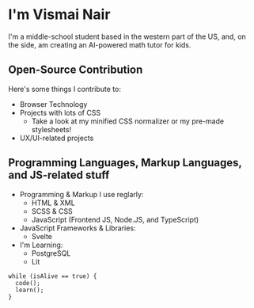 # I'm Vismai Nair

I'm a middle-school student based in the western part of the US, and, on the side, am creating an AI-powered math tutor for kids.

## Open-Source Contribution
Here's some things I contribute to:
* Browser Technology
* Projects with lots of CSS
  * Take a look at my minified CSS normalizer or my pre-made stylesheets!
* UX/UI-related projects

## Programming Languages, Markup Languages, and JS-related stuff
* Programming & Markup I use reglarly:
  * HTML & XML
  * SCSS & CSS
  * JavaScript (Frontend JS, Node.JS, and TypeScript)
* JavaScript Frameworks & Libraries:
  * Svelte
* I'm Learning:
  * PostgreSQL
  * Lit

```
while (isAlive == true) {
  code();
  learn();
}
```






